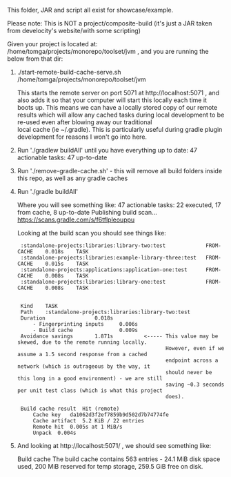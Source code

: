 
This folder, JAR and script all exist for showcase/example.

Please note: This is NOT a project/composite-build (it's just a JAR taken from develocity's website/with some scripting)

Given your project is located at: /home/tomga/projects/monorepo/toolset/jvm , and you are running the below from that dir:

1. ./start-remote-build-cache-serve.sh /home/tomga/projects/monorepo/toolset/jvm

    This starts the remote server on port 5071 at http://localhost:5071 , and also adds it so that your computer
    will start this locally each time it boots up. This means we can have a locally stored copy of our remote results
    which will allow any cached tasks during local development to be re-used even after blowing away our traditional  
    local cache (ie ~/.gradle). This is particularly useful during gradle plugin development for reasons I won't go
    into here.

2. Run './gradlew buildAll' until you have everything up to date: 47 actionable tasks: 47 up-to-date

3. Run './remove-gradle-cache.sh' - this will remove all build folders inside this repo, as well as any gradle caches

4. Run './gradle buildAll' 

   Where you will see something like:
   47 actionable tasks: 22 executed, 17 from cache, 8 up-to-date
   Publishing build scan...
   https://scans.gradle.com/s/f6tflpleouppu

    Looking at the build scan you should see things like:

        :standalone-projects:libraries:library-two:test             FROM-CACHE    0.018s	TASK
        :standalone-projects:libraries:example-library-three:test   FROM-CACHE    0.015s	TASK
        :standalone-projects:applications:application-one:test      FROM-CACHE    0.008s	TASK
        :standalone-projects:libraries:library-one:test             FROM-CACHE    0.008s	TASK


        Kind	TASK
        Path	:standalone-projects:libraries:library-two:test
        Duration	            0.018s
            - Fingerprinting inputs	    0.006s
            - Build cache	            0.009s
        Avoidance savings	    1.871s          <----- This value may be skewed, due to the remote running locally.
                                                       However, even if we assume a 1.5 second response from a cached
                                                       endpoint across a network (which is outrageous by the way, it
                                                       should never be this long in a good environment) - we are still
                                                       saving ~0.3 seconds per unit test class (which is what this project
                                                       does).

        Build cache result	Hit (remote)
            Cache key	da1062d3f2ef7859b9d502d7b74774fe
            Cache artifact	5.2 KiB / 22 entries
            Remote hit	0.005s at 1 MiB/s
            Unpack	0.004s

5. And looking at http://localhost:5071/ ,  we should see something like:

   Build cache
    The build cache contains 563 entries - 24.1 MiB disk space used, 200 MiB reserved for temp storage, 259.5 GiB free on disk.